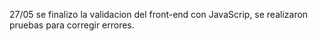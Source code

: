 27/05 se finalizo la validacion del front-end con JavaScrip, se realizaron pruebas para corregir errores. 
